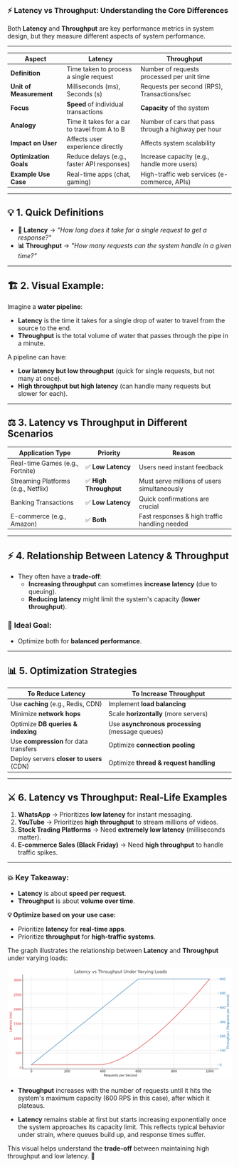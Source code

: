 ### ⚡ **Latency vs Throughput: Understanding the Core Differences**

Both **Latency** and **Throughput** are key performance metrics in system design, but they measure different aspects of system performance.

---

| **Aspect**              | **Latency**                                  | **Throughput**                                 |
|------------------------|----------------------------------------------|-----------------------------------------------|
| **Definition**          | Time taken to process a single request      | Number of requests processed per unit time   |
| **Unit of Measurement** | Milliseconds (ms), Seconds (s)              | Requests per second (RPS), Transactions/sec  |
| **Focus**               | **Speed** of individual transactions        | **Capacity** of the system                    |
| **Analogy**             | Time it takes for a car to travel from A to B | Number of cars that pass through a highway per hour |
| **Impact on User**      | Affects user experience directly            | Affects system scalability                   |
| **Optimization Goals**  | Reduce delays (e.g., faster API responses)  | Increase capacity (e.g., handle more users)  |
| **Example Use Case**    | Real-time apps (chat, gaming)               | High-traffic web services (e-commerce, APIs) |

---

## 💡 **1. Quick Definitions**
- **🔁 Latency** → *"How long does it take for a single request to get a response?"*  
- **📊 Throughput** → *"How many requests can the system handle in a given time?"*

---

## 🏗️ **2. Visual Example:**

Imagine a **water pipeline**:

- **Latency** is the time it takes for a single drop of water to travel from the source to the end.
- **Throughput** is the total volume of water that passes through the pipe in a minute.

A pipeline can have:
- **Low latency but low throughput** (quick for single requests, but not many at once).
- **High throughput but high latency** (can handle many requests but slower for each).

---

## ⚖️ **3. Latency vs Throughput in Different Scenarios**

| **Application Type**            | **Priority**        | **Reason**                                           |
|---------------------------------|---------------------|-----------------------------------------------------|
| Real-time Games (e.g., Fortnite) | ✅ **Low Latency**   | Users need instant feedback                         |
| Streaming Platforms (e.g., Netflix) | ✅ **High Throughput** | Must serve millions of users simultaneously        |
| Banking Transactions            | ✅ **Low Latency**   | Quick confirmations are crucial                     |
| E-commerce (e.g., Amazon)       | ✅ **Both**          | Fast responses & high traffic handling needed       |

---

## ⚡ **4. Relationship Between Latency & Throughput**
- They often have a **trade-off**:
  - **Increasing throughput** can sometimes **increase latency** (due to queuing).
  - **Reducing latency** might limit the system's capacity (**lower throughput**).

### 🎯 **Ideal Goal:**  
- Optimize both for **balanced performance**.
  
---

## 📊 **5. Optimization Strategies**

| **To Reduce Latency**                      | **To Increase Throughput**                      |
|--------------------------------------------|-------------------------------------------------|
| Use **caching** (e.g., Redis, CDN)         | Implement **load balancing**                    |
| Minimize **network hops**                  | Scale **horizontally** (more servers)           |
| Optimize **DB queries & indexing**         | Use **asynchronous processing** (message queues)|
| Use **compression** for data transfers     | Optimize **connection pooling**                 |
| Deploy servers **closer to users** (CDN)   | Optimize **thread & request handling**          |

---

## ⚔️ **6. Latency vs Throughput: Real-Life Examples**

1. **WhatsApp** → Prioritizes **low latency** for instant messaging.
2. **YouTube** → Prioritizes **high throughput** to stream millions of videos.
3. **Stock Trading Platforms** → Need **extremely low latency** (milliseconds matter).
4. **E-commerce Sales (Black Friday)** → Need **high throughput** to handle traffic spikes.

---

### 💥 **Key Takeaway:**
- **Latency** is about **speed per request**.  
- **Throughput** is about **volume over time**.  

**💡 Optimize based on your use case:**  
- Prioritize **latency** for **real-time apps**.  
- Prioritize **throughput** for **high-traffic systems**.


The graph illustrates the relationship between **Latency** and **Throughput** under varying loads:

![alt text](image.png)

- **Throughput** increases with the number of requests until it hits the system's maximum capacity (600 RPS in this case), after which it plateaus.
  
- **Latency** remains stable at first but starts increasing exponentially once the system approaches its capacity limit. This reflects typical behavior under strain, where queues build up, and response times suffer.

This visual helps understand the **trade-off** between maintaining high throughput and low latency. 🚀